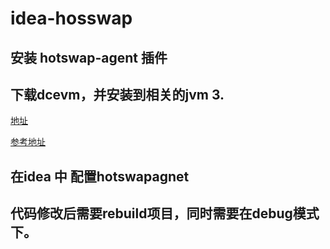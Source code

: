 # idea-hosswap

## 安装 hotswap-agent 插件
## 下载dcevm，并安装到相关的jvm 3.
[地址](https://github.com/dcevm/dcevm/releases)

[参考地址](https://www.jianshu.com/p/4792748cc479)

## 在idea 中 配置hotswapagnet
##  代码修改后需要rebuild项目，同时需要在debug模式下。